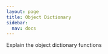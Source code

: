 ```yaml
---
layout: page
title: Object Dictionary
sidebar:
  nav: docs
---
```


Explain the object dictionary functions
